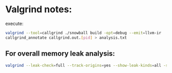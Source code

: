 
# Valgrind notes:

execute:

```sh
valgrind --tool=callgrind ./snowball build -opt=debug --emit=llvm-ir
callgrind_annotate callgrind.out.[pid] > analysis.txt
```

## For overall memory leak analysis:

```sh
valgrind --leak-check=full --track-origins=yes --show-leak-kinds=all -s ./snowball build &> analysis.txt
```
